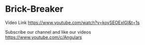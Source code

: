 # Brick-Breaker

Video Link  https://www.youtube.com/watch?v=koySEOExlGI&t=1s

Subscribe our channel and like our videos https://www.youtube.com/c/Angulars

